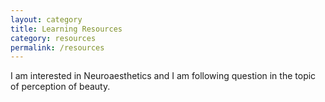 ```yaml
---
layout: category
title: Learning Resources
category: resources
permalink: /resources
---
```


I am interested in Neuroaesthetics and I am following question in the topic of perception of beauty.
